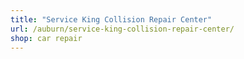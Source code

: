 ```yaml
---
title: "Service King Collision Repair Center"
url: /auburn/service-king-collision-repair-center/
shop: car repair
---
```

